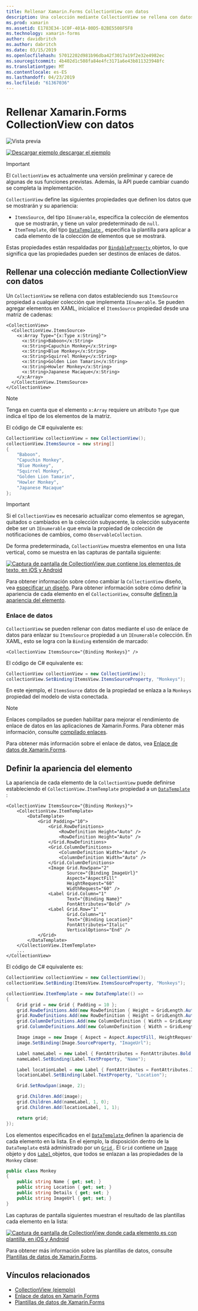 ```yaml
---
title: Rellenar Xamarin.Forms CollectionView con datos
description: Una colección mediante CollectionView se rellena con datos estableciendo su propiedad ItemsSource a cualquier colección que implementa IEnumerable.
ms.prod: xamarin
ms.assetid: E1783E34-1C0F-401A-80D5-B2BE5508F5F8
ms.technology: xamarin-forms
author: davidbritch
ms.author: dabritch
ms.date: 03/15/2019
ms.openlocfilehash: 57012202d981b96dba42f3017a19f2e32e4982ec
ms.sourcegitcommit: 4b402d1c508fa84e4fc3171a6e43b811323948fc
ms.translationtype: MT
ms.contentlocale: es-ES
ms.lasthandoff: 04/23/2019
ms.locfileid: "61367036"
---
```

# <a name="populate-xamarinforms-collectionview-with-data"></a>Rellenar Xamarin.Forms CollectionView con datos

![Vista previa](~/media/shared/preview.png)

[![Descargar ejemplo](~/media/shared/download.png) descargar el ejemplo](https://github.com/xamarin/xamarin-forms-samples/tree/forms40/UserInterface/CollectionViewDemos/)

> [!IMPORTANT]
> El `CollectionView` es actualmente una versión preliminar y carece de algunas de sus funciones previstas. Además, la API puede cambiar cuando se completa la implementación.

`CollectionView` define las siguientes propiedades que definen los datos que se mostrarán y su apariencia:

- `ItemsSource`, del tipo `IEnumerable`, especifica la colección de elementos que se mostrarán, y tiene un valor predeterminado de `null`.
- `ItemTemplate`, del tipo [ `DataTemplate` ](xref:Xamarin.Forms.DataTemplate), especifica la plantilla para aplicar a cada elemento de la colección de elementos que se mostrará.

Estas propiedades están respaldadas por [ `BindableProperty` ](xref:Xamarin.Forms.BindableProperty) objetos, lo que significa que las propiedades pueden ser destinos de enlaces de datos.

## <a name="populate-a-collectionview-with-data"></a>Rellenar una colección mediante CollectionView con datos

Un `CollectionView` se rellena con datos estableciendo sus `ItemsSource` propiedad a cualquier colección que implementa `IEnumerable`. Se pueden agregar elementos en XAML, inicialice el `ItemsSource` propiedad desde una matriz de cadenas:

```xaml
<CollectionView>
  <CollectionView.ItemsSource>
    <x:Array Type="{x:Type x:String}">
      <x:String>Baboon</x:String>
      <x:String>Capuchin Monkey</x:String>
      <x:String>Blue Monkey</x:String>
      <x:String>Squirrel Monkey</x:String>
      <x:String>Golden Lion Tamarin</x:String>
      <x:String>Howler Monkey</x:String>
      <x:String>Japanese Macaque</x:String>
    </x:Array>
  </CollectionView.ItemsSource>
</CollectionView>
```

> [!NOTE]
> Tenga en cuenta que el elemento `x:Array` requiere un atributo `Type` que indica el tipo de los elementos de la matriz.

El código de C# equivalente es:

```csharp
CollectionView collectionView = new CollectionView();
collectionView.ItemsSource = new string[]
{
    "Baboon",
    "Capuchin Monkey",
    "Blue Monkey",
    "Squirrel Monkey",
    "Golden Lion Tamarin",
    "Howler Monkey",
    "Japanese Macaque"
};
```

> [!IMPORTANT]
> Si el `CollectionView` es necesario actualizar como elementos se agregan, quitados o cambiados en la colección subyacente, la colección subyacente debe ser un `IEnumerable` que envía la propiedad de colección de notificaciones de cambios, como `ObservableCollection`.

De forma predeterminada, `CollectionView` muestra elementos en una lista vertical, como se muestra en las capturas de pantalla siguiente:

[![Captura de pantalla de CollectionView que contiene los elementos de texto, en iOS y Android](populate-data-images/text.png "elementos de texto en una colección mediante CollectionView")](populate-data-images/text-large.png#lightbox "elementos de texto en una colección mediante CollectionView")

Para obtener información sobre cómo cambiar la `CollectionView` diseño, vea [especificar un diseño](layout.md). Para obtener información sobre cómo definir la apariencia de cada elemento en el `CollectionView`, consulte [definen la apariencia del elemento](#define-item-appearance).

### <a name="data-binding"></a>Enlace de datos

`CollectionView` se pueden rellenar con datos mediante el uso de enlace de datos para enlazar su `ItemsSource` propiedad a un `IEnumerable` colección. En XAML, esto se logra con la `Binding` extensión de marcado:

```xaml
<CollectionView ItemsSource="{Binding Monkeys}" />
```

El código de C# equivalente es:

```csharp
CollectionView collectionView = new CollectionView();
collectionView.SetBinding(ItemsView.ItemsSourceProperty, "Monkeys");
```

En este ejemplo, el `ItemsSource` datos de la propiedad se enlaza a la `Monkeys` propiedad del modelo de vista conectada.

> [!NOTE]
> Enlaces compilados se pueden habilitar para mejorar el rendimiento de enlace de datos en las aplicaciones de Xamarin.Forms. Para obtener más información, consulte [compilado enlaces](~/xamarin-forms/app-fundamentals/data-binding/compiled-bindings.md).

Para obtener más información sobre el enlace de datos, vea [Enlace de datos de Xamarin.Forms](~/xamarin-forms/app-fundamentals/data-binding/index.md).

## <a name="define-item-appearance"></a>Definir la apariencia del elemento

La apariencia de cada elemento de la `CollectionView` puede definirse estableciendo el `CollectionView.ItemTemplate` propiedad a un [ `DataTemplate` ](xref:Xamarin.Forms.DataTemplate):

```xaml
<CollectionView ItemsSource="{Binding Monkeys}">
    <CollectionView.ItemTemplate>
        <DataTemplate>
            <Grid Padding="10">
                <Grid.RowDefinitions>
                    <RowDefinition Height="Auto" />
                    <RowDefinition Height="Auto" />
                </Grid.RowDefinitions>
                <Grid.ColumnDefinitions>
                    <ColumnDefinition Width="Auto" />
                    <ColumnDefinition Width="Auto" />
                </Grid.ColumnDefinitions>
                <Image Grid.RowSpan="2"
                       Source="{Binding ImageUrl}"
                       Aspect="AspectFill"
                       HeightRequest="60"
                       WidthRequest="60" />
                <Label Grid.Column="1"
                       Text="{Binding Name}"
                       FontAttributes="Bold" />
                <Label Grid.Row="1"
                       Grid.Column="1"
                       Text="{Binding Location}"
                       FontAttributes="Italic"
                       VerticalOptions="End" />
            </Grid>
        </DataTemplate>
    </CollectionView.ItemTemplate>
    ...
</CollectionView>
```

El código de C# equivalente es:

```csharp
CollectionView collectionView = new CollectionView();
collectionView.SetBinding(ItemsView.ItemsSourceProperty, "Monkeys");

collectionView.ItemTemplate = new DataTemplate(() =>
{
    Grid grid = new Grid { Padding = 10 };
    grid.RowDefinitions.Add(new RowDefinition { Height = GridLength.Auto });
    grid.RowDefinitions.Add(new RowDefinition { Height = GridLength.Auto });
    grid.ColumnDefinitions.Add(new ColumnDefinition { Width = GridLength.Auto });
    grid.ColumnDefinitions.Add(new ColumnDefinition { Width = GridLength.Auto });

    Image image = new Image { Aspect = Aspect.AspectFill, HeightRequest = 60, WidthRequest = 60 };
    image.SetBinding(Image.SourceProperty, "ImageUrl");

    Label nameLabel = new Label { FontAttributes = FontAttributes.Bold };
    nameLabel.SetBinding(Label.TextProperty, "Name");

    Label locationLabel = new Label { FontAttributes = FontAttributes.Italic, VerticalOptions = LayoutOptions.End };
    locationLabel.SetBinding(Label.TextProperty, "Location");

    Grid.SetRowSpan(image, 2);

    grid.Children.Add(image);
    grid.Children.Add(nameLabel, 1, 0);
    grid.Children.Add(locationLabel, 1, 1);

    return grid;
});
```

Los elementos especificados en el [ `DataTemplate` ](xref:Xamarin.Forms.DataTemplate) definen la apariencia de cada elemento en la lista. En el ejemplo, la disposición dentro de la `DataTemplate` está administrado por un [ `Grid` ](xref:Xamarin.Forms.Grid). El `Grid` contiene un [ `Image` ](xref:Xamarin.Forms.Image) objeto y dos [ `Label` ](xref:Xamarin.Forms.Label) objetos, que todos se enlazan a las propiedades de la `Monkey` clase:

```csharp
public class Monkey
{
    public string Name { get; set; }
    public string Location { get; set; }
    public string Details { get; set; }
    public string ImageUrl { get; set; }
}
```

Las capturas de pantalla siguientes muestran el resultado de las plantillas cada elemento en la lista:

[![Captura de pantalla de CollectionView donde cada elemento es con plantilla, en iOS y Android](populate-data-images/datatemplate.png "elementos con plantilla en una colección mediante CollectionView")](populate-data-images/datatemplate-large.png#lightbox "elementos con plantilla en una colección mediante CollectionView")

Para obtener más información sobre las plantillas de datos, consulte [Plantillas de datos de Xamarin.Forms](~/xamarin-forms/app-fundamentals/templates/data-templates/index.md).

## <a name="related-links"></a>Vínculos relacionados

- [CollectionView (ejemplo)](https://github.com/xamarin/xamarin-forms-samples/tree/forms40/UserInterface/CollectionViewDemos/)
- [Enlace de datos en Xamarin.Forms](~/xamarin-forms/app-fundamentals/data-binding/index.md)
- [Plantillas de datos de Xamarin.Forms](~/xamarin-forms/app-fundamentals/templates/data-templates/index.md)

